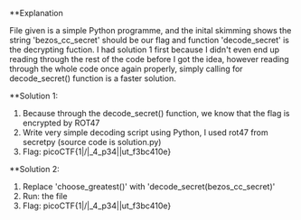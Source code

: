 **Explanation

File given is a simple Python programme, and the inital skimming shows the string 'bezos_cc_secret' should be our flag and function 'decode_secret' is the
decrypting fuction. I had solution 1 first because I didn't even end up reading through the rest of the code before I got the idea, however reading 
through the whole code once again properly, simply calling for decode_secret() function is a faster solution. 


**Solution 1: 

1. Because through the decode_secret() function, we know that the flag is encrypted by ROT47
2. Write very simple decoding script using Python, I used rot47 from secretpy (source code is solution.py) 
3. Flag: picoCTF{1|\/|_4_p34|\|ut_f3bc410e}

**Solution 2:

1. Replace 'choose_greatest()' with 'decode_secret(bezos_cc_secret)'
2. Run: the file 
3. Flag: picoCTF{1|\/|_4_p34|\|ut_f3bc410e}

